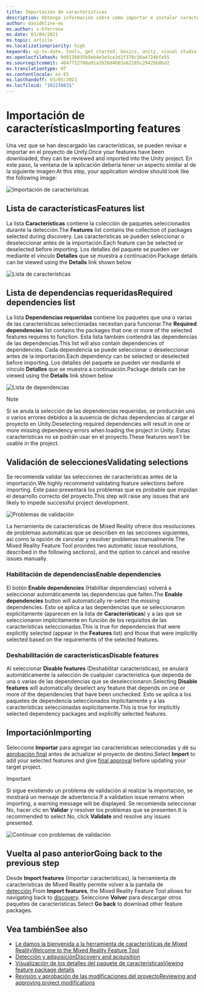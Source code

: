 ```yaml
---
title: Importación de características
description: Obtenga información sobre cómo importar e instalar características desde la herramienta de características de MR para el desarrollo de HoloLens y VR.
author: davidkline-ms
ms.author: v-hferrone
ms.date: 03/04/2021
ms.topic: article
ms.localizationpriority: high
keywords: up-to-date, tools, get started, basics, unity, visual studio, toolkit, mixed reality headset, windows mixed reality headset, virtual reality headset, installation, Windows, HoloLens, emulator, unreal, openxr
ms.openlocfilehash: 0d9139835b9eb4e3e5ce3d1f378c56a4724bfa55
ms.sourcegitcommit: 4647712788a91a2b26d4b01e62285c2942bb0bd2
ms.translationtype: HT
ms.contentlocale: es-ES
ms.lasthandoff: 03/05/2021
ms.locfileid: "102230835"
---
```

# <a name="importing-features"></a><span data-ttu-id="d60ec-104">Importación de características</span><span class="sxs-lookup"><span data-stu-id="d60ec-104">Importing features</span></span>

<span data-ttu-id="d60ec-105">Una vez que se han descargado las características, se pueden revisar e importar en el proyecto de Unity.</span><span class="sxs-lookup"><span data-stu-id="d60ec-105">Once your features have been downloaded, they can be reviewed and imported into the Unity project.</span></span> <span data-ttu-id="d60ec-106">En este paso, la ventana de la aplicación debería tener un aspecto similar al de la siguiente imagen:</span><span class="sxs-lookup"><span data-stu-id="d60ec-106">At this step, your application window should look like the following image:</span></span>

![Importación de características](images/FeatureToolImport.png)

## <a name="features-list"></a><span data-ttu-id="d60ec-108">Lista de características</span><span class="sxs-lookup"><span data-stu-id="d60ec-108">Features list</span></span>

<span data-ttu-id="d60ec-109">La lista **Características** contiene la colección de paquetes seleccionados durante la detección.</span><span class="sxs-lookup"><span data-stu-id="d60ec-109">The **Features** list contains the collection of packages selected during discovery.</span></span> <span data-ttu-id="d60ec-110">Las características se pueden seleccionar o deseleccionar antes de la importación.</span><span class="sxs-lookup"><span data-stu-id="d60ec-110">Each feature can be selected or deselected before importing.</span></span> <span data-ttu-id="d60ec-111">Los detalles del paquete se pueden ver mediante el vínculo **Detalles** que se muestra a continuación.</span><span class="sxs-lookup"><span data-stu-id="d60ec-111">Package details can be viewed using the **Details** link shown below</span></span>

![Lista de características](images/FeaturesList.png)

## <a name="required-dependencies-list"></a><span data-ttu-id="d60ec-113">Lista de dependencias requeridas</span><span class="sxs-lookup"><span data-stu-id="d60ec-113">Required dependencies list</span></span>

<span data-ttu-id="d60ec-114">La lista **Dependencias requeridas** contiene los paquetes que una o varias de las características seleccionadas necesitan para funcionar.</span><span class="sxs-lookup"><span data-stu-id="d60ec-114">The **Required dependencies** list contains the packages that one or more of the selected features requires to function.</span></span> <span data-ttu-id="d60ec-115">Esta lista también contendrá las dependencias de las dependencias.</span><span class="sxs-lookup"><span data-stu-id="d60ec-115">This list will also contain dependencies of dependencies.</span></span> <span data-ttu-id="d60ec-116">Cada dependencia se puede seleccionar o deseleccionar antes de la importación.</span><span class="sxs-lookup"><span data-stu-id="d60ec-116">Each dependency can be selected or deselected before importing.</span></span> <span data-ttu-id="d60ec-117">Los detalles del paquete se pueden ver mediante el vínculo **Detalles** que se muestra a continuación.</span><span class="sxs-lookup"><span data-stu-id="d60ec-117">Package details can be viewed using the **Details** link shown below</span></span>

![Lista de dependencias](images/RequiredDependencyList.png)

> [!NOTE]
> <span data-ttu-id="d60ec-119">Si se anula la selección de las dependencias requeridas, se producirán uno o varios errores debidos a la ausencia de dichas dependencias al cargar el proyecto en Unity.</span><span class="sxs-lookup"><span data-stu-id="d60ec-119">Deselecting required dependencies will result in one or more missing dependency errors when loading the project in Unity.</span></span> <span data-ttu-id="d60ec-120">Estas características no se podrán usar en el proyecto.</span><span class="sxs-lookup"><span data-stu-id="d60ec-120">These features won't be usable in the project.</span></span>

## <a name="validating-selections"></a><span data-ttu-id="d60ec-121">Validación de selecciones</span><span class="sxs-lookup"><span data-stu-id="d60ec-121">Validating selections</span></span>

<span data-ttu-id="d60ec-122">Se recomienda validar las selecciones de características antes de la importación.</span><span class="sxs-lookup"><span data-stu-id="d60ec-122">We highly recommend validating feature selections before importing.</span></span> <span data-ttu-id="d60ec-123">Este paso presentará los problemas que es probable que impidan el desarrollo correcto del proyecto.</span><span class="sxs-lookup"><span data-stu-id="d60ec-123">This step will raise any issues that are likely to impede successful project development.</span></span>

![Problemas de validación](images/ValidationIssues.png)

<span data-ttu-id="d60ec-125">La herramienta de características de Mixed Reality ofrece dos resoluciones de problemas automáticas que se describen en las secciones siguientes, así como la opción de cancelar y resolver problemas manualmente.</span><span class="sxs-lookup"><span data-stu-id="d60ec-125">The Mixed Reality Feature Tool provides two automatic issue resolutions, described in the following sections), and the option to cancel and resolve issues manually.</span></span>

### <a name="enable-dependencies"></a><span data-ttu-id="d60ec-126">Habilitación de dependencias</span><span class="sxs-lookup"><span data-stu-id="d60ec-126">Enable dependencies</span></span>

<span data-ttu-id="d60ec-127">El botón **Enable dependencies** (Habilitar dependencias) volverá a seleccionar automáticamente las dependencias que falten.</span><span class="sxs-lookup"><span data-stu-id="d60ec-127">The **Enable dependencies** button will automatically re-select the missing dependencies.</span></span> <span data-ttu-id="d60ec-128">Esto se aplica a las dependencias que se seleccionaron explícitamente (aparecen en la lista de **Características**) y a las que se seleccionaron implícitamente en función de los requisitos de las características seleccionadas.</span><span class="sxs-lookup"><span data-stu-id="d60ec-128">This is true for dependencies that were explicitly selected (appear in the **Features** list) and those that were implicitly selected based on the requirements of the selected features.</span></span>

### <a name="disable-features"></a><span data-ttu-id="d60ec-129">Deshabilitación de características</span><span class="sxs-lookup"><span data-stu-id="d60ec-129">Disable features</span></span>

<span data-ttu-id="d60ec-130">Al seleccionar **Disable features** (Deshabilitar características), se anulará automáticamente la selección de cualquier característica que dependa de una o varias de las dependencias que se deseleccionaron.</span><span class="sxs-lookup"><span data-stu-id="d60ec-130">Selecting **Disable features** will automatically deselect any feature that depends on one or more of the dependencies that have been unchecked.</span></span> <span data-ttu-id="d60ec-131">Esto se aplica a los paquetes de dependencia seleccionados implícitamente y a las características seleccionadas explícitamente.</span><span class="sxs-lookup"><span data-stu-id="d60ec-131">This is true for implicitly selected dependency packages and explicitly selected features.</span></span>

## <a name="importing"></a><span data-ttu-id="d60ec-132">Importación</span><span class="sxs-lookup"><span data-stu-id="d60ec-132">Importing</span></span>

<span data-ttu-id="d60ec-133">Seleccione **Importar** para agregar las características seleccionadas y dé su [aprobación final](reviewing-changes.md) antes de actualizar el proyecto de destino.</span><span class="sxs-lookup"><span data-stu-id="d60ec-133">Select **Import** to add your selected features and give [final approval](reviewing-changes.md) before updating your target project.</span></span>

> [!IMPORTANT]
> <span data-ttu-id="d60ec-134">Si sigue existiendo un problema de validación al realizar la importación, se mostrará un mensaje de advertencia.</span><span class="sxs-lookup"><span data-stu-id="d60ec-134">If a validation issue remains when importing, a warning message will be displayed.</span></span> <span data-ttu-id="d60ec-135">Se recomienda seleccionar No, hacer clic en **Validar** y resolver los problemas que se presenten.</span><span class="sxs-lookup"><span data-stu-id="d60ec-135">It is recommended to select No, click **Validate** and resolve any issues presented.</span></span>
>
> ![Continuar con problemas de validación](images/ValidationContinueAnyway.png)

## <a name="going-back-to-the-previous-step"></a><span data-ttu-id="d60ec-137">Vuelta al paso anterior</span><span class="sxs-lookup"><span data-stu-id="d60ec-137">Going back to the previous step</span></span>

<span data-ttu-id="d60ec-138">Desde **Import features** (Importar características), la herramienta de características de Mixed Reality permite volver a la pantalla de [detección](discovering-features.md).</span><span class="sxs-lookup"><span data-stu-id="d60ec-138">From **Import features**, the Mixed Reality Feature Tool allows for navigating back to [discovery](discovering-features.md).</span></span> <span data-ttu-id="d60ec-139">Seleccione **Volver** para descargar otros paquetes de características.</span><span class="sxs-lookup"><span data-stu-id="d60ec-139">Select **Go back** to download other feature packages.</span></span>

## <a name="see-also"></a><span data-ttu-id="d60ec-140">Vea también</span><span class="sxs-lookup"><span data-stu-id="d60ec-140">See also</span></span>

- [<span data-ttu-id="d60ec-141">Le damos la bienvenida a la herramienta de características de Mixed Reality</span><span class="sxs-lookup"><span data-stu-id="d60ec-141">Welcome to the Mixed Reality Feature Tool</span></span>](welcome-to-mr-feature-tool.md)
- [<span data-ttu-id="d60ec-142">Detección y adquisición</span><span class="sxs-lookup"><span data-stu-id="d60ec-142">Discovery and acquisition</span></span>](discovering-features.md)
- [<span data-ttu-id="d60ec-143">Visualización de los detalles del paquete de características</span><span class="sxs-lookup"><span data-stu-id="d60ec-143">Viewing feature package details</span></span>](viewing-package-details.md)
- [<span data-ttu-id="d60ec-144">Revisión y aprobación de las modificaciones del proyecto</span><span class="sxs-lookup"><span data-stu-id="d60ec-144">Reviewing and approving project modifications</span></span>](reviewing-changes.md)